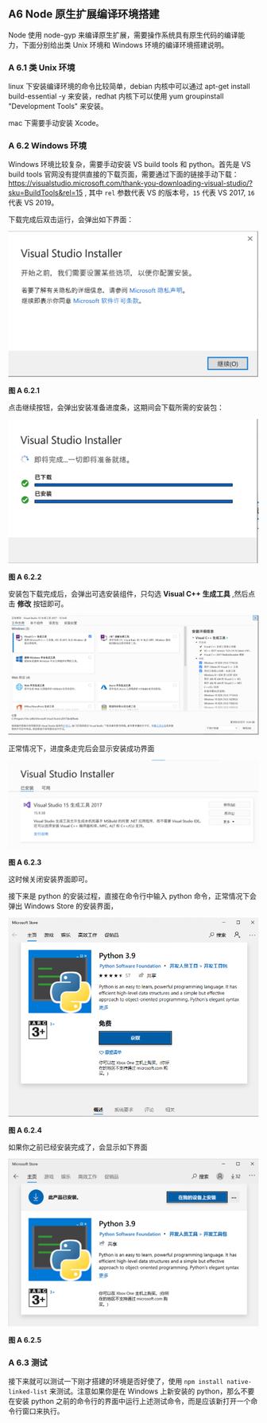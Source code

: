 ## A6 Node 原生扩展编译环境搭建

Node 使用 node-gyp 来编译原生扩展，需要操作系统具有原生代码的编译能力，下面分别给出类 Unix 环境和 Windows 环境的编译环境搭建说明。

### A 6.1 类 Unix 环境

linux 下安装编译环境的命令比较简单，debian 内核中可以通过 apt-get install build-essential -y 来安装，redhat 内核下可以使用 yum groupinstall "Development Tools" 来安装。

mac 下需要手动安装 Xcode。

### A 6.2 Windows 环境

Windows 环境比较复杂，需要手动安装 VS build tools 和 python。首先是 VS build tools 官网没有提供直接的下载页面，需要通过下面的链接手动下载：https://visualstudio.microsoft.com/thank-you-downloading-visual-studio/?sku=BuildTools&rel=15 , 其中 `rel` 参数代表 VS 的版本号，`15` 代表 VS 2017, `16` 代表 VS 2019。

下载完成后双击运行，会弹出如下界面：

![image-20210819185317920](images/vs_install_continue.png)

**图 A 6.2.1**

点击继续按钮，会弹出安装准备进度条，这期间会下载所需的安装包：

![image-20210819185444968](images/vs_install_progress.png)

**图 A 6.2.2**

安装包下载完成后，会弹出可选安装组件，只勾选 **Visual C++ 生成工具** ,然后点击 **修改** 按钮即可。

![component](images/component.png)

正常情况下，进度条走完后会显示安装成功界面

![image-20210819185549212](images/vs_install_success.png)

**图 A 6.2.3**

这时候关闭安装界面即可。

接下来是 python 的安装过程，直接在命令行中输入 python 命令，正常情况下会弹出 Windows Store 的安装界面，

![](images/install_python_now.png)

**图 A 6.2.4**

如果你之前已经安装完成了，会显示如下界面

![image-20210819190308564](images/install_python_already.png)

**图 A 6.2.5**

### A 6.3 测试

接下来就可以测试一下刚才搭建的环境是否好使了，使用 `npm install native-linked-list` 来测试。注意如果你是在 Windows 上新安装的 python，那么不要在安装 python 之前的命令行的界面中运行上述测试命令，而是应该新打开一个命令行窗口来执行。

